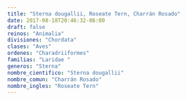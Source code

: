 ```yaml
---
title: "Sterna dougallii, Roseate Tern, Charrán Rosado"
date: 2017-08-18T20:46:32-06:00
draft: false
reinos: "Animalia"
divisiones: "Chordata"
clases: "Aves"
ordenes: "Charadriiformes"
familias: "Laridae "
generos: "Sterna"
nombre_cientifico: "Sterna dougallii"
nombre_comun: "Charrán Rosado"
nombre_ingles: "Roseate Tern"
---
```

